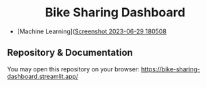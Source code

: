 <h1 align="center">Bike Sharing Dashboard</h1>

- [Machine Learning]([Screenshot 2023-06-29 180508](https://github.com/sntdshrly/bike-sharing-dashboard/assets/71547739/abe20442-0ab0-4f05-8ccc-e57d8610a79f)


## Repository & Documentation

You may open this repository on your browser: https://bike-sharing-dashboard.streamlit.app/
